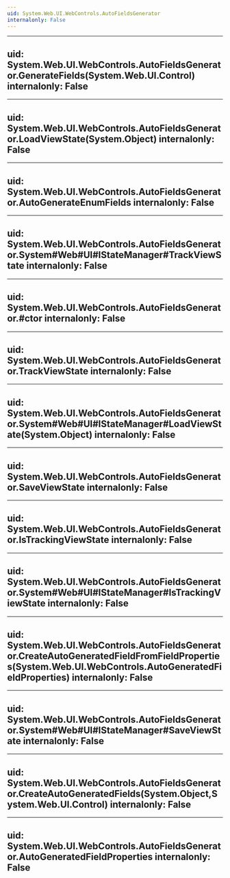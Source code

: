 ```yaml
---
uid: System.Web.UI.WebControls.AutoFieldsGenerator
internalonly: False
---
```


---
uid: System.Web.UI.WebControls.AutoFieldsGenerator.GenerateFields(System.Web.UI.Control)
internalonly: False
---

---
uid: System.Web.UI.WebControls.AutoFieldsGenerator.LoadViewState(System.Object)
internalonly: False
---

---
uid: System.Web.UI.WebControls.AutoFieldsGenerator.AutoGenerateEnumFields
internalonly: False
---

---
uid: System.Web.UI.WebControls.AutoFieldsGenerator.System#Web#UI#IStateManager#TrackViewState
internalonly: False
---

---
uid: System.Web.UI.WebControls.AutoFieldsGenerator.#ctor
internalonly: False
---

---
uid: System.Web.UI.WebControls.AutoFieldsGenerator.TrackViewState
internalonly: False
---

---
uid: System.Web.UI.WebControls.AutoFieldsGenerator.System#Web#UI#IStateManager#LoadViewState(System.Object)
internalonly: False
---

---
uid: System.Web.UI.WebControls.AutoFieldsGenerator.SaveViewState
internalonly: False
---

---
uid: System.Web.UI.WebControls.AutoFieldsGenerator.IsTrackingViewState
internalonly: False
---

---
uid: System.Web.UI.WebControls.AutoFieldsGenerator.System#Web#UI#IStateManager#IsTrackingViewState
internalonly: False
---

---
uid: System.Web.UI.WebControls.AutoFieldsGenerator.CreateAutoGeneratedFieldFromFieldProperties(System.Web.UI.WebControls.AutoGeneratedFieldProperties)
internalonly: False
---

---
uid: System.Web.UI.WebControls.AutoFieldsGenerator.System#Web#UI#IStateManager#SaveViewState
internalonly: False
---

---
uid: System.Web.UI.WebControls.AutoFieldsGenerator.CreateAutoGeneratedFields(System.Object,System.Web.UI.Control)
internalonly: False
---

---
uid: System.Web.UI.WebControls.AutoFieldsGenerator.AutoGeneratedFieldProperties
internalonly: False
---
